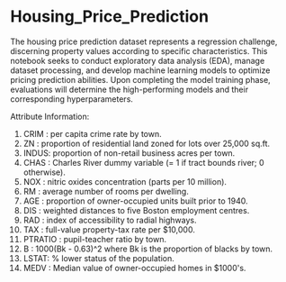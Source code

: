 # Housing_Price_Prediction
The housing price prediction dataset represents a regression challenge, discerning property values according to specific characteristics. This notebook seeks to conduct exploratory data analysis (EDA), manage dataset processing, and develop machine learning models to optimize pricing prediction abilities. Upon completing the model training phase, evaluations will determine the high-performing models and their corresponding hyperparameters.

Attribute Information:

1) CRIM : per capita crime rate by town.
2) ZN : proportion of residential land zoned for lots over 25,000 sq.ft.
3) INDUS: proportion of non-retail business acres per town.
4) CHAS : Charles River dummy variable (= 1 if tract bounds river; 0 otherwise).
5) NOX : nitric oxides concentration (parts per 10 million).
6) RM : average number of rooms per dwelling.
7) AGE : proportion of owner-occupied units built prior to 1940.
8) DIS : weighted distances to five Boston employment centres.
9) RAD : index of accessibility to radial highways.
10) TAX : full-value property-tax rate per $10,000.
11) PTRATIO : pupil-teacher ratio by town.
12) B : 1000(Bk - 0.63)^2 where Bk is the proportion of blacks by town.
13) LSTAT: % lower status of the population.
14) MEDV : Median value of owner-occupied homes in $1000's.
